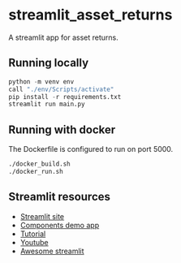 # streamlit_asset_returns

A streamlit app for asset returns.

## Running locally
```python
python -m venv env
call "./env/Scripts/activate"
pip install -r requirements.txt
streamlit run main.py
```

## Running with docker
The Dockerfile is configured to run on port 5000.
```bash
./docker_build.sh
./docker_run.sh
```

## Streamlit resources
-  [Streamlit site](https://www.streamlit.io/)
-  [Components demo app](https://fullstackstation.com/streamlit-components-demo)
-  [Tutorial](https://docs.streamlit.io/en/latest/tutorial/create_a_data_explorer_app.html)
-  [Youtube](https://www.youtube.com/watch?v=R2nr1uZ8ffc)
-  [Awesome streamlit](https://github.com/MarcSkovMadsen/awesome-streamlit)
